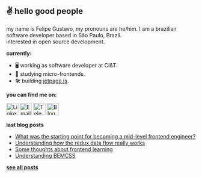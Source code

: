 ## ✌️ hello good people

my name is Felipe Gustavo, my pronouns are he/him. I am a brazilian software developer based in São Paulo, Brazil.  
interested in open source development.

**currently:**
- 🖥 working as software developer at CI&T.
- 📔 studying micro-frontends.
- 🛠 building [jetpage.js](https://github.com/felipegs07/jetpage.js).

**you can find me on:**

<a href="https://www.linkedin.com/in/felipegustavos/"><img src="https://image.flaticon.com/icons/png/512/1383/1383262.png" height="32px" title="Linkedin"></img></a>
<a href="mailto:felipegdas07@gmail.com"><img src="https://image.flaticon.com/icons/png/512/2875/premium/2875394.png" height="32px" title="Email"></img></a>
<a href="https://t.me/felipegs"><img src="https://image.flaticon.com/icons/png/512/408/408737.png" height="32px" title="Telegram"></img></a>
<a href="https://felipegs.com/"><img src="https://image.flaticon.com/icons/png/512/2593/premium/2593549.png" height="32px" title="Blog"></img></a>

**last blog posts**
<!-- BLOG:START -->
- [What was the starting point for becoming a mid-level frontend engineer?](https://felipegs.com/blog/starting-point-to-become-mid-level)
- [Understanding how the redux data flow really works](https://felipegs.com/blog/under-the-hood-of-redux-data-flow)
- [Some thoughts about frontend learning](https://felipegs.com/blog/some-thoughts-about-frontend-learning)
- [Understanding BEMCSS](https://felipegs.com/blog/understanding-bemcss)
<!-- BLOG:END -->

[**see all posts**](https://felipegs.com/)
